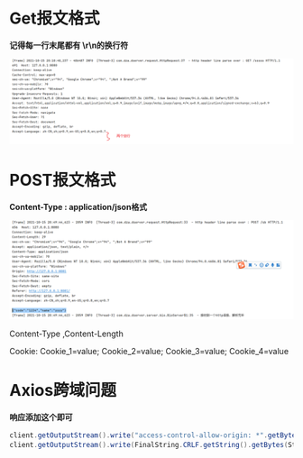 # Get报文格式

**记得每一行末尾都有 \r\n的换行符**

![image-20211015201122919](.\imgs\image-20211015201122919.png)

# POST报文格式

**Content-Type : application/json格式**

![image-20211015205335512](.\imgs\image-20211015205335512.png)

Content-Type ,Content-Length

Cookie: Cookie_1=value; Cookie_2=value; Cookie_3=value; Cookie_4=value



# Axios跨域问题

**响应添加这个即可**

```java
client.getOutputStream().write("access-control-allow-origin: *".getBytes(StandardCharsets.UTF_8));
client.getOutputStream().write(FinalString.CRLF.getString().getBytes(StandardCharsets.UTF_8));
```

